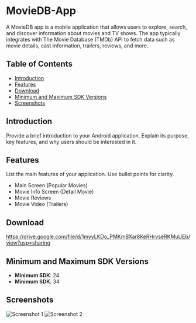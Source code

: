 # MovieDB-App

A MovieDB app is a mobile application that allows users to explore, search, and discover information about movies and TV shows. The app typically integrates with The Movie Database (TMDb) API to fetch data such as movie details, cast information, trailers, reviews, and more.

## Table of Contents
- [Introduction](#introduction)
- [Features](#features)
- [Download](#download)
- [Minimum and Maximum SDK Versions](#minimum-and-maximum-sdk-versions)
- [Screenshots](#screenshots)

## Introduction

Provide a brief introduction to your Android application. Explain its purpose, key features, and why users should be interested in it.

## Features

List the main features of your application. Use bullet points for clarity.

- Main Screen (Popular Movies)
- Movie Info Screen (Detail Movie)
- Movie Reviews
- Movie Video (Trailers)

## Download
https://drive.google.com/file/d/1myyLKDo_PMKmBXar8KeRHrvseRKMuUEb/view?usp=sharing

## Minimum and Maximum SDK Versions
* **Minimum SDK**: 24
* **Minimum SDK**: 34

## Screenshots
![Screenshot 1](https://github.com/dpradana/Movie-App-Dagger-Hilt/assets/55226814/8532b3be-7e56-40c8-82ff-e20e2ef37649)
![Screenshot 2](https://github.com/dpradana/Movie-App-Dagger-Hilt/assets/55226814/a3c6edaf-c501-4970-8f4f-33dd47820c62)
